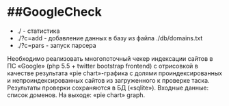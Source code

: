 ##GoogleCheck
===========


* ./ - статистика
* ./?c=add - добавление данных в базу из файла ./db/domains.txt
* ./?c=pars - запуск парсера


Необходимо реализовать многопоточный чекер индексации сайтов в ПС «Google» (php 5.5 + twitter bootstrap frontend) с отрисовкой в качестве результата
«pie chart»-графика с долями проиндексированных и непроиндексированных сайтов из загруженного к проверке таска.
Результаты проверки сохраняются в БД («sqlite»).
Входные данные: список доменов.
На выходе: «pie chart» graph.